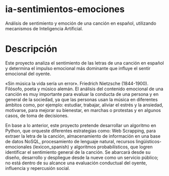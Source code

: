 # ia-sentimientos-emociones
Análisis de sentimiento y emoción de una canción en español, utilizando mecanismos de Inteligencia Artificial.

# Descripción
Este proyecto analiza el sentimiento de las letras de una canción en español y determina el impulso emocional más dominante que influye el sentir emocional del oyente. 

«Sin música la vida sería un error». Friedrich Nietzsche (1844-1900). Filósofo, poeta y músico alemán.
El análisis del contenido emocional de una canción es muy importante para evaluar la conducta de una persona y en general de la sociedad, ya que las personas usan la música en diferentes ámbitos como, por ejemplo: estudiar, trabajar, aliviar el estrés y la ansiedad, motivarse, para mejorar su bienestar, en marchas o protestas y en algunos casos, de toma de decisiones.

En base a lo anterior, este proyecto pretende desarrollar un algoritmo en Python, que orqueste diferentes estrategias como: Web Scrapping, para extraer la letra de la canción, almacenamiento de información en una base de datos NoSQL, procesamiento de lenguaje natural, recursos lingüísticos-emocionales (lexicon_spanish) y algoritmos probabilísticos, que logren identificar el sentimiento general de la canción. Se abarcará desde su diseño, desarrollo y despliegue desde la nueve como un servicio público; no está dentro de su alcance una evaluación conductual del oyente, influencia y repercusión social.

